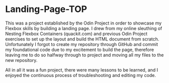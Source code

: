 # Landing-Page-TOP

This was a project established by the Odin Project in order to showcase my Flexbox skills by building a landing page. I drew from my online sleuthing of Nesting Flexbox Containers (quackit.com) and previous Odin Project exercises to set up the layout and build the HTML document from scratch. Unfortunately I forgot to create my repository through GitHub and commit my foundational code due to my excitement to build the page, therefore leaving me to do so halfway through to project and moving all my files to the new repository. 

All in all it was a fun project, there were many lessons to be learned, and I enjoyed the continuous process of troubleshooting and editing my code. 
